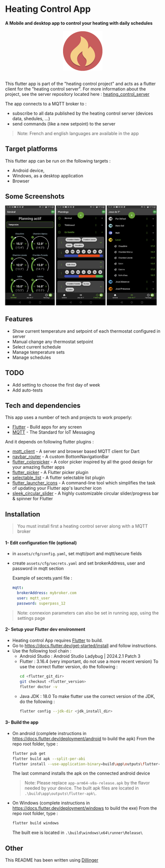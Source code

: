 # Heating Control App
#### A Mobile and desktop app to control your heating with daily schedules

<p align="middle">
	<img src="assets/images/icon-default.png"/>
</p>

##

This flutter app is part of the "heating control project" and acts as a flutter client for the "heating control server".
For more information about the project, see the server repository located here : [heating_control_server]

The app connects to a MQTT broker to  :
- subscribe to all data published  by the heating control server (devices data, shedules, ...)
- send commands (like a new setpoint) to the server

> Note: French and english languages are available in the app 

## Target platforms
This flutter app can be run on the following targets :
- Android device,
- Windows, as a desktop application
- Browser

## Some Screenshots
<p float="left">
  <img src="doc/img/screenshot_home.jpg" width="32%" />
  <img src="doc/img/screenshot_schedules.jpg" width="32%" /> 
  <img src="doc/img/screenshot_tempsets.jpg" width="32%" />
</p>

## Features
- Show current temperature and setpoint of each thermostat configured in server
- Manual change any thermostat setpoint
- Select current schedule 
- Manage temperature sets
- Manage schedules

## TODO
- Add setting to choose the first day of week
- Add auto-tests

## Tech and dependencies
This app uses a number of tech and projects to work properly:
- [Flutter] - Build apps for any screen
- [MQTT] - The Standard for IoT Messaging

And it depends on following flutter plugins :
- [mqtt_client] - A server and browser based MQTT client for Dart
- [navbar_router] - A custom BottomNavigationBar
- [flutter_colorpicker] - A color picker inspired by all the good design for your amazing flutter apps
- [flutter_picker] - A Flutter picker plugin
- [selectable_list] - A flutter selectable list plugin
- [flutter_launcher_icons] - A command-line tool which simplifies the task of updating your Flutter app's launcher icon
- [sleek_circular_slider] - A highly customizable circular slider/progress bar & spinner for Flutter

## Installation

> You must install first a heating control server along with a MQTT broker

#### 1- Edit configuration file (optional)
- in `assets/cfg/config.yaml`, set mqtt/port and mqtt/secure fields
- create `assets/cfg/secrets.yaml` and set brokerAddress, user and password in mqtt section

  Example of secrets.yaml file :
  ```yaml
  mqtt:
    brokerAddress: mybroker.com
    user: mqtt_user
    password: superpass_12
  ```
> Note: connexion parameters can also be set in running app, using the settings page 

#### 2- Setup your Flutter dev environment
- Heating control App requires [Flutter] to build.
- Go to https://docs.flutter.dev/get-started/install and follow instructions.
- Use the following tool chain :
  - Android Studio : Android Studio Ladybug | 2024.2.1 Patch 3
  - Flutter : 3.16.4 (very important, do not use a more recent version)
To use the correct flutter version, do the following :
    ```sh
    cd <flutter_git_dir>
    git checkout <flutter_version>
    flutter doctor -v
    ```
  - Java JDK : 18.0
To make flutter use the correct version of the JDK, do the following :
    ```sh
    flutter config --jdk-dir <jdk_install_dir>
    ```

#### 3- Build the app
- On android (complete instructions in https://docs.flutter.dev/deployment/android to build the apk)
From the repo root folder, type :
    ```sh
    flutter pub get
    flutter build apk --split-per-abi
    flutter install --use-application-binary=build\app\outputs\flutter-apk\app-arm64-v8a-release.apk
    ```
    The last command installs the apk on the connected android device
    > Note: Please replace `app-arm64-v8a-release.apk` by the flavor needed by your device. The built apk files are located in `.\build\app\outputs\flutter-apk\`.

- On Windows (complete instructions in https://docs.flutter.dev/deployment/windows to build the exe)
From the repo root folder, type :
    ```sh
    flutter build windows
    ```
    The built exe is located in `.\build\windows\x64\runner\Release\`

## Other
This README has been written using [Dillinger]

[//]: # (These are reference links used in the body of this note and get stripped out when the markdown processor does its job. There is no need to format nicely because it shouldn't be seen. Thanks SO - http://stackoverflow.com/questions/4823468/store-comments-in-markdown-syntax)

  [heating_control_server]: <https://github.com/celariss/heating_control_server/>
  [flutter]: <https://flutter.dev/>
  [mqtt]: <https://mqtt.org/>
  [mqtt_client]: <https://pub.dev/packages/mqtt_client>
  [navbar_router]: <https://pub.dev/packages/navbar_router>
  [flutter_colorpicker]: <https://pub.dev/packages/flutter_colorpicker>
  [flutter_picker]: <https://pub.dev/packages/flutter_picker>
  [selectable_list]: <https://pub.dev/packages/selectable_list>
  [flutter_launcher_icons]: <https://pub.dev/packages/flutter_launcher_icons>
  [sleek_circular_slider]: <https://pub.dev/packages/sleek_circular_slider>
  [dillinger]: <https://dillinger.io/>